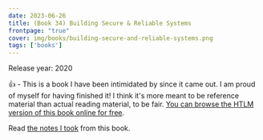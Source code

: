 ```yaml
---
date: 2023-06-26
title: (Book 34) Building Secure & Reliable Systems
frontpage: "true"
cover: img/books/building-secure-and-reliable-systems.png
tags: ['books']
---
```


Release year: 2020

👍 - This is a book I have been intimidated by since it came out. I am proud of myself for having finished it! I think it's more meant to be reference material than actual reading material, to be fair. [You can browse the HTLM version of this book online for free](https://google.github.io/building-secure-and-reliable-systems/raw/toc.html).

Read [the notes I took](https://drive.google.com/file/d/1AUdo3sCOoKDEKoDXlbP4jpxIc1jKg3g6/view?usp=drive_link) from this book.
